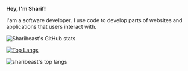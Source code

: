 **Hey, I'm Sharif!**

I'am a software developer. I use code to develop parts of websites and applications that users interact with.

![Sharibeast's GitHub stats](https://github-readme-stats.vercel.app/api?username=sharibeast&theme=dark&show_icons=true)

[![Top Langs](https://github-readme-stats.vercel.app/api/top-langs/?username=sharibeast)](https://github.com/sharibeast/github-readme-stats)

![sharibeast's top langs](https://github-readme-stats.vercel.app/api/top-langs/?username=sharibeast&card_width=445&hide=html,css,pug,sass&langs_count=8&layout=compact&title_color=5A67D8&icon_color=5A67D8&text_color=374151&bg_color=ffffff)
